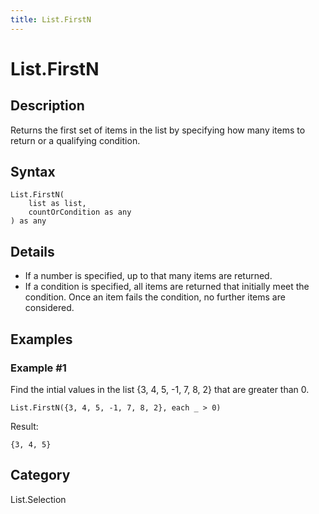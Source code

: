 ```yaml
---
title: List.FirstN
---
```


# List.FirstN


## Description

Returns the first set of items in the list by specifying how many items to return or a qualifying condition.


## Syntax

```powerquery
List.FirstN(
    list as list,
    countOrCondition as any
) as any
```


## Details

 <ul>  <li>If a number is specified, up to that many items are returned. </li>  <li>If a condition is specified, all items are returned that initially meet the condition. Once an item fails the condition, no further items are considered. </li> </ul>


## Examples

### Example #1 
Find the intial values in the list \{3, 4, 5, -1, 7, 8, 2} that are greater than 0.
```powerquery
List.FirstN({3, 4, 5, -1, 7, 8, 2}, each _ > 0)
```

Result: 
```powerquery
{3, 4, 5}
```




## Category
List.Selection
